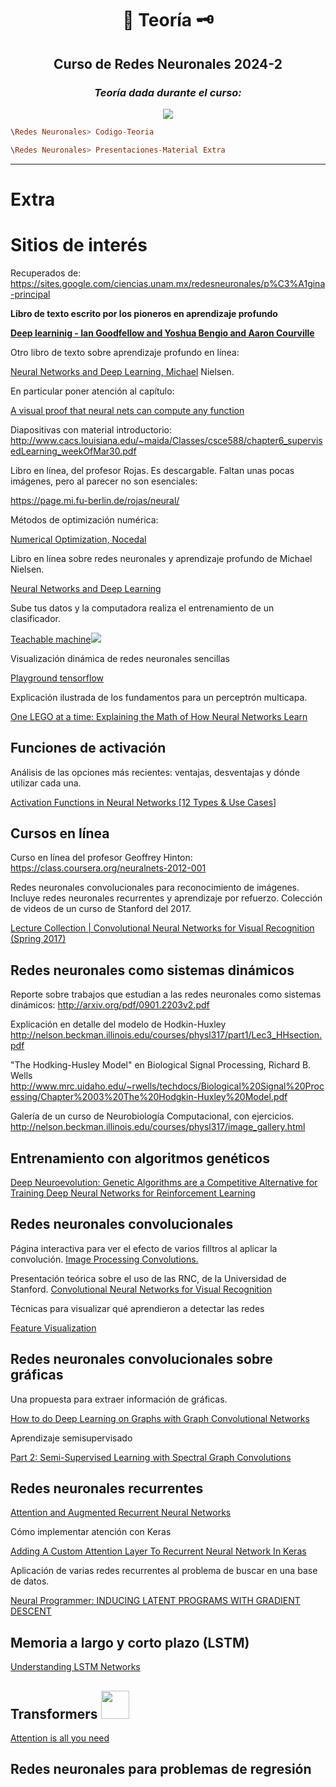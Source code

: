 <div align="center">

#  📜 Teoría 🗝️

##   Curso de Redes Neuronales 2024-2

### <em>  Teoría dada durante el curso: </em>

</div>

<div align="center">

[![](https://media3.giphy.com/media/v1.Y2lkPTc5MGI3NjExazBmeTNrMWZzODc3YXpueGJ3dGF2NTU1ZzR5ODY2OTdscmphOGE4MSZlcD12MV9pbnRlcm5hbF9naWZfYnlfaWQmY3Q9Zw/1EuLa4HzCWffO/giphy.webp)](https://www.youtube.com/watch?v=zHNWEfES6XI)

</div>

```Haskell
\Redes Neuronales> Codigo-Teoria
```


```Haskell
\Redes Neuronales> Presentaciones-Material Extra
```

----------------

# **Extra**

# Sitios de interés

Recuperados de: https://sites.google.com/ciencias.unam.mx/redesneuronales/p%C3%A1gina-principal

**Libro de texto escrito por los pioneros en aprendizaje profundo**

[**Deep learninig - Ian Goodfellow and Yoshua Bengio and Aaron Courville** ](https://www.deeplearningbook.org/)

Otro libro de texto sobre aprendizaje profundo en línea:

[Neural Networks and Deep Learning, Michael](http://neuralnetworksanddeeplearning.com/) Nielsen.

En particular poner atención al capítulo:

[A visual proof that neural nets can compute any function](http://neuralnetworksanddeeplearning.com/chap4.html)

Diapositivas con material introductorio: <http://www.cacs.louisiana.edu/~maida/Classes/csce588/chapter6_supervisedLearning_weekOfMar30.pdf>

Libro en línea, del profesor Rojas. Es descargable. Faltan unas pocas imágenes, pero al parecer no son esenciales: 

<https://page.mi.fu-berlin.de/rojas/neural/>

Métodos de optimización numérica:

[Numerical Optimization, Nocedal](http://nasport.pmf.ni.ac.rs/materijali/2271/Numerical_Optimization%20Nocedal.pdf)

Libro en línea sobre redes neuronales y aprendizaje profundo de Michael Nielsen.

[Neural Networks and Deep Learning](http://neuralnetworksanddeeplearning.com/)

Sube tus datos y la computadora realiza el entrenamiento de un clasificador.

[Teachable machine](https://teachablemachine.withgoogle.com/)![](Aspose.Words.0d289ad9-1432-4407-b341-22667ec74e39.004.png)

Visualización dinámica de redes neuronales sencillas

[Playground tensorflow](http://playground.tensorflow.org/)

Explicación ilustrada de los fundamentos para un perceptrón multicapa.

[One LEGO at a time: Explaining the Math of How Neural Networks Learn](https://omar-florez.github.io/scratch_mlp/)

## **Funciones de activación**

Análisis de las opciones más recientes: ventajas, desventajas y dónde utilizar cada una. 

[Activation Functions in Neural Networks \[12 Types & Use Cases\]](https://www.v7labs.com/blog/neural-networks-activation-functions)

## **Cursos en línea**

Curso en línea del profesor Geoffrey Hinton: <https://class.coursera.org/neuralnets-2012-001>

Redes neuronales convolucionales para reconocimiento de imágenes. Incluye redes neuronales recurrentes y aprendizaje por refuerzo. Colección de videos de un curso de Stanford del 2017.

[Lecture Collection | Convolutional Neural Networks for Visual Recognition (Spring 2017)](https://www.youtube.com/playlist?list=PL3FW7Lu3i5JvHM8ljYj-zLfQRF3EO8sYv)

## **Redes neuronales como sistemas dinámicos**

Reporte sobre trabajos que estudian a las redes neuronales como sistemas dinámicos: <http://arxiv.org/pdf/0901.2203v2.pdf>

Explicación en detalle del modelo de Hodkin-Huxley <http://nelson.beckman.illinois.edu/courses/physl317/part1/Lec3_HHsection.pdf>

"The Hodking-Husley Model" en Biological Signal Processing, Richard B. Wells <http://www.mrc.uidaho.edu/~rwells/techdocs/Biological%20Signal%20Processing/Chapter%2003%20The%20Hodgkin-Huxley%20Model.pdf>

Galería de un curso de Neurobiología Computacional, con ejercicios. <http://nelson.beckman.illinois.edu/courses/physl317/image_gallery.html>

## **Entrenamiento con algoritmos genéticos**

[Deep Neuroevolution: Genetic Algorithms are a Competitive Alternative for Training Deep Neural Networks for Reinforcement Learning](https://arxiv.org/pdf/1712.06567.pdf)

## **Redes neuronales convolucionales**

Página interactiva para ver el efecto de varios filltros al aplicar la convolución. [Image Processing Convolutions.](http://beej.us/blog/data/convolution-image-processing/)

Presentación teórica sobre el uso de las RNC, de la Universidad de Stanford. [Convolutional Neural Networks for Visual Recognition](http://cs231n.github.io/convolutional-networks/)

Técnicas para visualizar qué aprendieron a detectar las redes

[Feature Visualization](https://distill.pub/2017/feature-visualization/)

## **Redes neuronales convolucionales sobre gráficas**

Una propuesta para extraer información de gráficas.

[How to do Deep Learning on Graphs with Graph Convolutional Networks ](https://towardsdatascience.com/how-to-do-deep-learning-on-graphs-with-graph-convolutional-networks-7d2250723780)

Aprendizaje semisupervisado

[Part 2: Semi-Supervised Learning with Spectral Graph Convolutions](https://towardsdatascience.com/how-to-do-deep-learning-on-graphs-with-graph-convolutional-networks-62acf5b143d0)

## **Redes neuronales recurrentes**

[Attention and Augmented Recurrent Neural Networks](https://distill.pub/2016/augmented-rnns/)

Cómo implementar atención con Keras

[Adding A Custom Attention Layer To Recurrent Neural Network In Keras](https://machinelearningmastery.com/adding-a-custom-attention-layer-to-recurrent-neural-network-in-keras/)

Aplicación de varias redes recurrentes al problema de buscar en una base de datos. 

[Neural Programmer: INDUCING LATENT PROGRAMS WITH GRADIENT DESCENT](https://arxiv.org/pdf/1511.04834)

## **Memoria a largo y corto plazo (LSTM)**

[Understanding LSTM Networks](https://colah.github.io/posts/2015-08-Understanding-LSTMs/)

## **Transformers** <img src="https://i.redd.it/7aq5n684wvq81.gif" width="45">

[Attention is all you need](https://proceedings.neurips.cc/paper_files/paper/2017/file/3f5ee243547dee91fbd053c1c4a845aa-Paper.pdf)

## **Redes neuronales para problemas de regresión**


